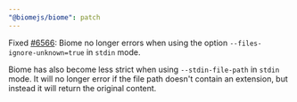 ```yaml
---
"@biomejs/biome": patch
---
```


Fixed [#6566](https://github.com/biomejs/biome/issues/6566): Biome no longer
errors when using the option `--files-ignore-unknown=true` in `stdin` mode.

Biome has also become less strict when using `--stdin-file-path` in `stdin`
mode. It will no longer error if the file path doesn't contain an extension, but
instead it will return the original content.
